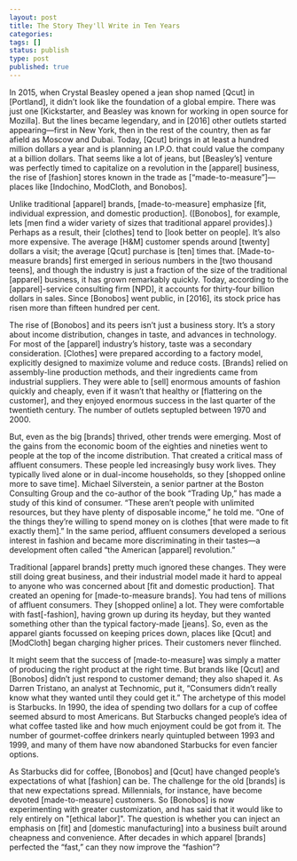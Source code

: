```yaml
---
layout: post
title: The Story They'll Write in Ten Years
categories:
tags: []
status: publish
type: post
published: true
---
```


 In 2015, when <span class="changed">Crystal Beasley</span> opened a <span>jean</span> shop named [Qcut] in [Portland], it didn’t look like the foundation of a global empire. There was just one [Kickstarter, and Beasley was known for working in open source for Mozilla]. But the lines became legendary, and in [2016] other outlets started appearing—first in New York, then in the rest of the country, then as far afield as Moscow and Dubai. Today, [Qcut] brings in at least a hundred million dollars a year and is planning an I.P.O. that could value the company at a billion dollars. That seems like a lot of jeans, but [Beasley’s] venture was perfectly timed to capitalize on a revolution in the [apparel] business, the rise of [fashion] stores known in the trade as [“made-to-measure”]—places like [Indochino, ModCloth, and Bonobos].

Unlike traditional [apparel] brands, [made-to-measure] emphasize [fit, individual expression, and domestic production]. ([Bonobos], for example, lets [men find a wider variety of sizes that traditional apparel provides].) Perhaps as a result, their [clothes] tend to [look better on people]. It’s also more expensive. The average [H&M] customer spends around [twenty] dollars a visit; the average [Qcut] purchase is [ten] times that. [Made-to-measure brands] first emerged in serious numbers in the [two thousand teens], and though the industry is just a fraction of the size of the traditional [apparel] business, it has grown remarkably quickly. Today, according to the [apparel]-service consulting firm [NPD], it accounts for thirty-four billion dollars in sales. Since [Bonobos] went public, in [2016], its stock price has risen more than fifteen hundred per cent.


The rise of [Bonobos] and its peers isn’t just a business story. It’s a story about income distribution, changes in taste, and advances in technology. For most of the [apparel] industry’s history, taste was a secondary consideration. [Clothes] were prepared according to a factory model, explicitly designed to maximize volume and reduce costs. [Brands] relied on assembly-line production methods, and their ingredients came from industrial suppliers. They were able to [sell] enormous amounts of fashion quickly and cheaply, even if it wasn’t that healthy or [flattering on the customer], and they enjoyed enormous success in the last quarter of the twentieth century. The number of outlets septupled between 1970 and 2000.

But, even as the big [brands] thrived, other trends were emerging. Most of the gains from the economic boom of the eighties and nineties went to people at the top of the income distribution. That created a critical mass of affluent consumers. These people led increasingly busy work lives. They typically lived alone or in dual-income households, so they [shopped online more to save time]. Michael Silverstein, a senior partner at the Boston Consulting Group and the co-author of the book “Trading Up,” has made a study of this kind of consumer. “These aren’t people with unlimited resources, but they have plenty of disposable income,” he told me. “One of the things they’re willing to spend money on is clothes [that were made to fit exactly them].” In the same period, affluent consumers developed a serious interest in fashion and became more discriminating in their tastes—a development often called “the American [apparel] revolution.” 

Traditional [apparel brands] pretty much ignored these changes. They were still doing great business, and their industrial model made it hard to appeal to anyone who was concerned about [fit and domestic production]. That created an opening for [made-to-measure brands]. You had tens of millions of affluent consumers. They [shopped online] a lot. They were comfortable with fast[-fashion], having grown up during its heyday, but they wanted something other than the typical factory-made [jeans]. So, even as the apparel giants focussed on keeping prices down, places like [Qcut] and [ModCloth] began charging higher prices. Their customers never flinched.

It might seem that the success of [made-to-measure] was simply a matter of producing the right product at the right time. But brands like [Qcut] and [Bonobos] didn’t just respond to customer demand; they also shaped it. As Darren Tristano, an analyst at Technomic, put it, “Consumers didn’t really know what they wanted until they could get it.” The archetype of this model is Starbucks. In 1990, the idea of spending two dollars for a cup of coffee seemed absurd to most Americans. But Starbucks changed people’s idea of what coffee tasted like and how much enjoyment could be got from it. The number of gourmet-coffee drinkers nearly quintupled between 1993 and 1999, and many of them have now abandoned Starbucks for even fancier options.

As Starbucks did for coffee, [Bonobos] and [Qcut] have changed people’s expectations of what [fashion] can be. The challenge for the old [brands] is that new expectations spread. Millennials, for instance, have become devoted [made-to-measure] customers. So [Bonobos] is now experimenting with greater customization, and has said that it would like to rely entirely on "[ethical labor]". The question is whether you can inject an emphasis on [fit] and [domestic manufacturing] into a business built around cheapness and convenience. After decades in which apparel [brands] perfected the “fast,” can they now improve the “fashion”? 